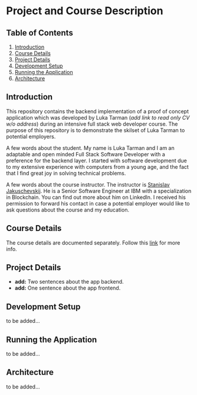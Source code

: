 # Project and Course Description

## Table of Contents

  1. [Introduction](#introduction)
  1. [Course Details](#course-details)
  1. [Project Details](#project-details)
  1. [Development Setup](#development-setup)
  1. [Running the Application](#running-the-application)
  1. [Architecture](#architecture)

## Introduction

This repository contains the backend implementation of a proof of concept application which was developed by Luka Tarman (*add link to read only CV w/o address*) during an intensive full stack web developer course. The purpose of this repository is to demonstrate the skilset of Luka Tarman to potential employers.

A few words about the student. My name is Luka Tarman and I am an adaptable and open minded Full Stack Software Developer with a preference for the backend layer. I started with software development due to my extensive experience with computers from a young age, and the fact that I find great joy in solving technical problems.

A few words about the course instructor. The instructor is [Stanislav Jakuschevskij](https://www.linkedin.com/in/stanislav-jakuschevskij/). He is a Senior Software Engineer at IBM with a specialization in Blockchain. You can find out more about him on LinkedIn. I received his permission to forward his contact in case a potential employer would like to ask questions about the course and my education.

## Course Details

The course details are documented separately. Follow this [link](/docs/course.documentation.md) for more info.

## Project Details

- **add:** Two sentences about the app backend.
- **add:** One sentence about the app frontend.

## Development Setup

to be added...

## Running the Application

to be added...

## Architecture

to be added...
